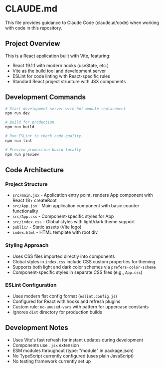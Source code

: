 # CLAUDE.md

This file provides guidance to Claude Code (claude.ai/code) when working with code in this repository.

## Project Overview

This is a React application built with Vite, featuring:
- React 19.1.1 with modern hooks (useState, etc.)
- Vite as the build tool and development server
- ESLint for code linting with React-specific rules
- Standard React project structure with JSX components

## Development Commands

```bash
# Start development server with hot module replacement
npm run dev

# Build for production
npm run build

# Run ESLint to check code quality
npm run lint

# Preview production build locally
npm run preview
```

## Code Architecture

### Project Structure
- `src/main.jsx` - Application entry point, renders App component with React 18+ createRoot
- `src/App.jsx` - Main application component with basic counter functionality
- `src/App.css` - Component-specific styles for App
- `src/index.css` - Global styles with light/dark theme support
- `public/` - Static assets (Vite logo)
- `index.html` - HTML template with root div

### Styling Approach
- Uses CSS files imported directly into components
- Global styles in `index.css` include CSS custom properties for theming
- Supports both light and dark color schemes via `prefers-color-scheme`
- Component-specific styles in separate CSS files (e.g., `App.css`)

### ESLint Configuration
- Uses modern flat config format (`eslint.config.js`)
- Configured for React with hooks and refresh plugins
- Custom rule: `no-unused-vars` with pattern for uppercase constants
- Ignores `dist` directory for production builds

## Development Notes

- Uses Vite's fast refresh for instant updates during development
- Components use `.jsx` extension
- ESM modules throughout (type: "module" in package.json)
- No TypeScript currently configured (uses plain JavaScript)
- No testing framework currently set up